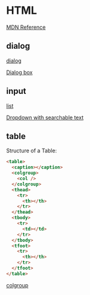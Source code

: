# HTML

[MDN Reference](https://developer.mozilla.org/en-US/docs/Web/HTML/Element)

## dialog

[dialog](https://developer.mozilla.org/en-US/docs/Web/HTML/Element/dialog)

[Dialog box](https://codepen.io/ananyaneogi/pen/QXMdbb)

## input

[list](https://developer.mozilla.org/en-US/docs/Web/HTML/Element/input#list)

[Dropdown with searchable text](https://codepen.io/ananyaneogi/pen/BgZMJM)

## table

Structure of a Table:

```html
<table>
  <caption></caption>
  <colgroup>
    <col />
  </colgroup>
  <thead>
    <tr>
      <th></th>
    </tr>
  </thead>
  <tbody>
    <tr>
      <td></td>
    </tr>
  </tbody>
  <tfoot>
    <tr>
      <th></th>
    </tr>
  </tfoot>
</table>
```

[colgroup](https://developer.mozilla.org/en-US/docs/Web/HTML/Element/colgroup)

